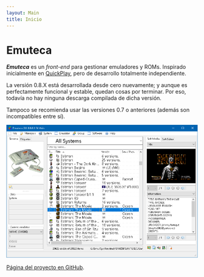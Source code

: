 ```yaml
---
layout: Main
title: Inicio
---
```

# Emuteca #

***Emuteca*** es un *front-end* para gestionar emuladores y ROMs. Inspirado inicialmente en [QuickPlay](http://www.quickplayfrontend.com), pero de desarrollo totalmente independiente.

La versión 0.8.X está desarrollada desde cero nuevamente; y aunque es perfectamente funcional y estable, quedan cosas por terminar. Por eso, todavía no hay ninguna descarga compilada de dicha versión.

Tampoco se recomienda usar las versiones 0.7 o anteriores (además son incompatibles entre sí).

![Emuteca GUI 0.8](img/GameManager_0_8_0_119.png)

[Página del proyecto en GitHub](https://github.com/Chixpy/Emuteca).